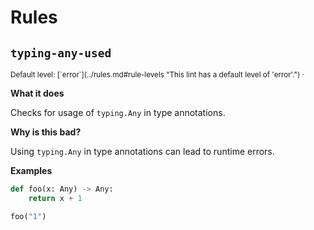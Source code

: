 # Rules

## `typing-any-used`

<small>
Default level: [`error`](../rules.md#rule-levels "This lint has a default level of 'error'.") ·
</small>

**What it does**

Checks for usage of `typing.Any` in type annotations.

**Why is this bad?**

Using `typing.Any` in type annotations can lead to runtime errors.

**Examples**

```python
def foo(x: Any) -> Any:
    return x + 1

foo("1")
```

